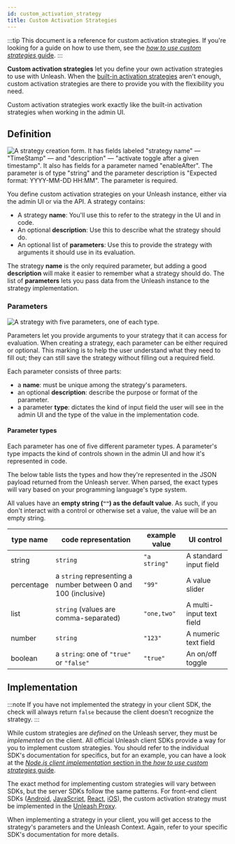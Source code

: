 ```yaml
---
id: custom_activation_strategy
title: Custom Activation Strategies
---
```


:::tip
This document is a reference for custom activation strategies. If you're looking for a guide on how to use them, see the [_how to use custom strategies_ guide](../how-to/how-to-use-custom-strategies.md).
:::

**Custom activation strategies** let you define your own activation strategies to use with Unleash. When the [built-in activation strategies](../user_guide/activation-strategies.md) aren't enough, custom activation strategies are there to provide you with the flexibility you need.

Custom activation strategies work exactly like the built-in activation strategies when working in the admin UI.

## Definition

![A strategy creation form. It has fields labeled "strategy name" — "TimeStamp" — and "description" — "activate toggle after a given timestamp". It also has fields for a parameter named "enableAfter". The parameter is of type "string" and the parameter description is "Expected format: YYYY-MM-DD HH:MM". The parameter is required.](/img/timestamp_create_strategy.png)

You define custom activation strategies on your Unleash instance, either via the admin UI or via the API. A strategy contains:

- A strategy **name**: You'll use this to refer to the strategy in the UI and in code.
- An optional **description**: Use this to describe what the strategy should do.
- An optional list of **parameters**: Use this to provide the strategy with arguments it should use in its evaluation.

The strategy **name** is the only required parameter, but adding a good **description** will make it easier to remember what a strategy should do. The list of **parameters** lets you pass data from the Unleash instance to the strategy implementation.

### Parameters

![A strategy with five parameters, one of each type.](/img/strategy-parameters-ui-controls.png)

Parameters let you provide arguments to your strategy that it can access for evaluation. When creating a strategy, each parameter can be either required or optional. This marking is to help the user understand what they need to fill out; they can still save the strategy without filling out a required field.

Each parameter consists of three parts:

- a **name**: must be unique among the strategy's parameters.
- an optional **description**: describe the purpose or format of the parameter.
- a parameter **type**: dictates the kind of input field the user will see in the admin UI and the type of the value in the implementation code.


#### Parameter types

Each parameter has one of five different parameter types. A parameter's type impacts the kind of controls shown in the admin UI and how it's represented in code.

The below table lists the types and how they're represented in the JSON payload returned from the Unleash server. When parsed, the exact types will vary based on your programming language's type system.

All values have an **empty string (`""`) as the default value**. As such, if you don't interact with a control or otherwise set a value, the value will be an empty string.

| type name  | code representation                                            | example value | UI control               |
|------------|----------------------------------------------------------------|---------------|--------------------------|
| string     | `string`                                                       | `"a string"`  | A standard input field   |
| percentage | a `string` representing a number between 0 and 100 (inclusive) | `"99"`        | A value slider           |
| list       | `string` (values are comma-separated)                          | `"one,two"`   | A multi-input text field |
| number     | `string`                                                       | `"123"`       | A numeric text field     |
| boolean    | a `string`: one of `"true"` or `"false"`                       | `"true"`      | An on/off toggle         |



## Implementation

:::note
If you have not implemented the strategy in your client SDK, the check will always return `false` because the client doesn't recognize the strategy.
:::

While custom strategies are _defined_ on the Unleash server, they must be _implemented_ on the client. All official Unleash client SDKs provide a way for you to implement custom strategies. You should refer to the individual SDK's documentation for specifics, but for an example, you can have a look at the [_Node.js client implementation_ section in the _how to use custom strategies_ guide](../how-to/how-to-use-custom-strategies.md#step-3-a).

The exact method for implementing custom strategies will vary between SDKs, but the server SDKs follow the same patterns. For front-end client SDKs ([Android](../sdks/android-proxy.md), [JavaScript](../sdks/proxy-javascript.md), [React](../sdks/proxy-react.md), [iOS](../sdks/proxy-ios.md)), the custom activation strategy must be implemented in the [Unleash Proxy](../sdks/unleash-proxy.md).


When implementing a strategy in your client, you will get access to the strategy's parameters and the Unleash Context. Again, refer to your specific SDK's documentation for more details.
